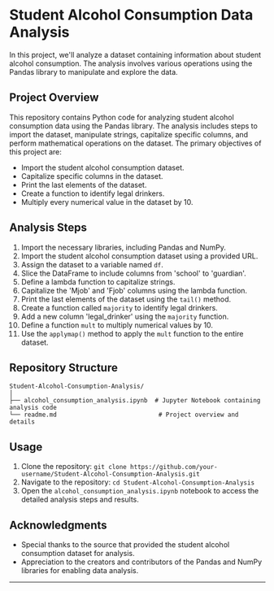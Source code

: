 # Student Alcohol Consumption Data Analysis

In this project, we'll analyze a dataset containing information about student alcohol consumption. The analysis involves various operations using the Pandas library to manipulate and explore the data.

## Project Overview

This repository contains Python code for analyzing student alcohol consumption data using the Pandas library. The analysis includes steps to import the dataset, manipulate strings, capitalize specific columns, and perform mathematical operations on the dataset. The primary objectives of this project are:

- Import the student alcohol consumption dataset.
- Capitalize specific columns in the dataset.
- Print the last elements of the dataset.
- Create a function to identify legal drinkers.
- Multiply every numerical value in the dataset by 10.

## Analysis Steps

1. Import the necessary libraries, including Pandas and NumPy.
2. Import the student alcohol consumption dataset using a provided URL.
3. Assign the dataset to a variable named `df`.
4. Slice the DataFrame to include columns from 'school' to 'guardian'.
5. Define a lambda function to capitalize strings.
6. Capitalize the 'Mjob' and 'Fjob' columns using the lambda function.
7. Print the last elements of the dataset using the `tail()` method.
8. Create a function called `majority` to identify legal drinkers.
9. Add a new column 'legal_drinker' using the `majority` function.
10. Define a function `mult` to multiply numerical values by 10.
11. Use the `applymap()` method to apply the `mult` function to the entire dataset.

## Repository Structure

```
Student-Alcohol-Consumption-Analysis/
│
├── alcohol_consumption_analysis.ipynb  # Jupyter Notebook containing analysis code
└── readme.md                            # Project overview and details
```

## Usage

1. Clone the repository: `git clone https://github.com/your-username/Student-Alcohol-Consumption-Analysis.git`
2. Navigate to the repository: `cd Student-Alcohol-Consumption-Analysis`
3. Open the `alcohol_consumption_analysis.ipynb` notebook to access the detailed analysis steps and results.

## Acknowledgments

- Special thanks to the source that provided the student alcohol consumption dataset for analysis.
- Appreciation to the creators and contributors of the Pandas and NumPy libraries for enabling data analysis.

---
